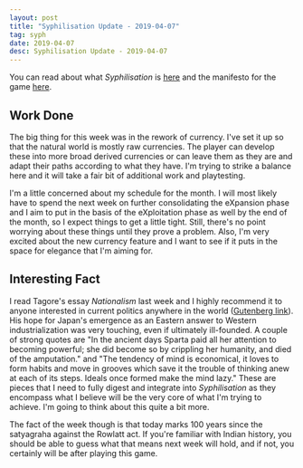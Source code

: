 ```yaml
---
layout: post
title: "Syphilisation Update - 2019-04-07"
tag: syph
date: 2019-04-07
desc: Syphilisation Update - 2019-04-07
---
```



You can read about what *Syphilisation* is [here](/blog/syph/announce) and the manifesto for the game [here](/blog/syph/manifesto).

## Work Done

The big thing for this week was in the rework of currency. I've set it up so that the natural world is mostly raw currencies. The player can develop these into more broad derived currencies or can leave them as they are and adapt their paths according to what they have. I'm trying to strike a balance here and it will take a fair bit of additional work and playtesting.


I'm a little concerned about my schedule for the month. I will most likely have to spend the next week on further consolidating the eXpansion phase and I aim to put in the basis of the eXploitation phase as well by the end of the month, so I expect things to get a little tight. Still, there's no point worrying about these things until they prove a problem. Also, I'm very excited about the new currency feature and I want to see if it puts in the space for elegance that I'm aiming for.

## Interesting Fact

I read Tagore's essay *Nationalism* last week and I highly recommend it to anyone interested in current politics anywhere in the world ([Gutenberg link](https://www.gutenberg.org/ebooks/40766)). His hope for Japan's emergence as an Eastern answer to Western industrialization was very touching, even if ultimately ill-founded. A couple of strong quotes are "In the ancient days Sparta paid all her attention to becoming powerful; she did become so by crippling her humanity, and died of the amputation." and "The tendency of mind is economical, it loves to form habits and move in grooves which save it the trouble of thinking anew at each of its steps. Ideals once formed make the mind lazy." These are pieces that I need to fully digest and integrate into *Syphilisation* as they encompass what I believe will be the very core of what I'm trying to achieve. I'm going to think about this quite a bit more.


The fact of the week though is that today marks 100 years since the satyagraha against the Rowlatt act. If you're familiar with Indian history, you should be able to guess what that means next week will hold, and if not, you certainly will be after playing this game.

